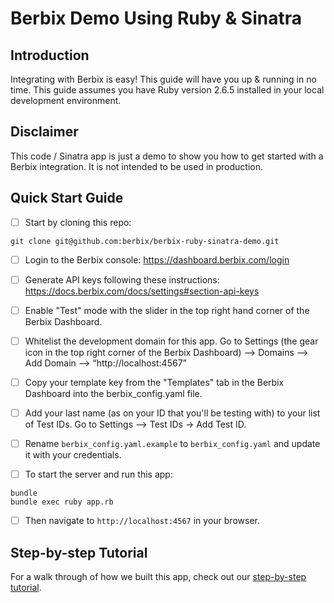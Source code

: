 # Berbix Demo Using Ruby & Sinatra

## Introduction
Integrating with Berbix is easy!  This guide will have you up & running in no time.  This guide assumes you have Ruby version 2.6.5 installed in your local development environment.

## Disclaimer
This code / Sinatra app is just a demo to show you how to get started with a Berbix integration.  It is not intended to be used in production.

## Quick Start Guide
- [ ] Start by cloning this repo:
```
git clone git@github.com:berbix/berbix-ruby-sinatra-demo.git
```

- [ ] Login to the Berbix console: https://dashboard.berbix.com/login

- [ ] Generate API keys following these instructions: https://docs.berbix.com/docs/settings#section-api-keys

- [ ] Enable "Test" mode with the slider in the top right hand corner of the Berbix Dashboard.

- [ ] Whitelist the development domain for this app.  Go to Settings (the gear icon in the top right corner of the Berbix Dashboard) —> Domains —> Add Domain —> “http://localhost:4567”

- [ ] Copy your template key from the "Templates" tab in the Berbix Dashboard into the berbix_config.yaml file.

- [ ] Add your last name (as on your ID that you'll be testing with) to your list of Test IDs.  Go to Settings —> Test IDs -> Add Test ID.

- [ ] Rename `berbix_config.yaml.example` to `berbix_config.yaml` and update it with your credentials.

- [ ] To start the server and run this app:
```
bundle
bundle exec ruby app.rb
```
- [ ] Then navigate to `http://localhost:4567` in your browser.

## Step-by-step Tutorial
For a walk through of how we built this app, check out our [step-by-step tutorial](./step-by-step-tutorial.md).

